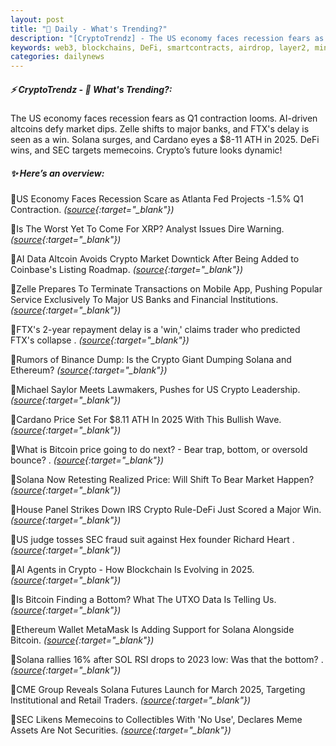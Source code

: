 ```yaml
---
layout: post
title: "🌅 Daily - What's Trending?"
description: "[CryptoTrendz] - The US economy faces recession fears as Q1 contraction looms. AI-driven altcoins defy market dips. Zelle shifts to major banks, and FTX's delay is seen as a win. Solana surges, and Cardano eyes a $8-11 ATH in 2025. DeFi wins, and SEC targets memecoins. Crypto’s future looks dynamic!"
keywords: web3, blockchains, DeFi, smartcontracts, airdrop, layer2, minting, etheruem, dapps
categories: dailynews
---
```


##### ⚡ CryptoTrendz - 📌 *What's Trending?:*

The US economy faces recession fears as Q1 contraction looms. AI-driven altcoins defy market dips. Zelle shifts to major banks, and FTX's delay is seen as a win. Solana surges, and Cardano eyes a $8-11 ATH in 2025. DeFi wins, and SEC targets memecoins. Crypto’s future looks dynamic!

##### ✨ *Here’s an overview:*


🔹US Economy Faces Recession Scare as Atlanta Fed Projects -1.5% Q1 Contraction. *([source](https://s.avyag.com/arq9){:target="_blank"})*

🔹Is The Worst Yet To Come For XRP? Analyst Issues Dire Warning. *([source](https://s.avyag.com/xrmy){:target="_blank"})*

🔹AI Data Altcoin Avoids Crypto Market Downtick After Being Added to Coinbase's Listing Roadmap. *([source](https://s.avyag.com/qtat){:target="_blank"})*

🔹Zelle Prepares To Terminate Transactions on Mobile App, Pushing Popular Service Exclusively To Major US Banks and Financial Institutions. *([source](https://s.avyag.com/6v60){:target="_blank"})*

🔹FTX's 2-year repayment delay is a 'win,' claims trader who predicted FTX's collapse . *([source](https://s.avyag.com/fjrb){:target="_blank"})*

🔹Rumors of Binance Dump: Is the Crypto Giant Dumping Solana and Ethereum? *([source](https://s.avyag.com/fvto){:target="_blank"})*

🔹Michael Saylor Meets Lawmakers, Pushes for US Crypto Leadership. *([source](https://s.avyag.com/mxyk){:target="_blank"})*

🔹Cardano Price Set For $8.11 ATH In 2025 With This Bullish Wave. *([source](https://s.avyag.com/0a0t){:target="_blank"})*

🔹What is Bitcoin price going to do next? - Bear trap, bottom, or oversold bounce? . *([source](https://s.avyag.com/bucr){:target="_blank"})*

🔹Solana Now Retesting Realized Price: Will Shift To Bear Market Happen? *([source](https://s.avyag.com/tpnu){:target="_blank"})*

🔹House Panel Strikes Down IRS Crypto Rule-DeFi Just Scored a Major Win. *([source](https://s.avyag.com/cc56){:target="_blank"})*

🔹US judge tosses SEC fraud suit against Hex founder Richard Heart . *([source](https://s.avyag.com/h8qu){:target="_blank"})*

🔹AI Agents in Crypto - How Blockchain Is Evolving in 2025. *([source](https://s.avyag.com/8nat){:target="_blank"})*

🔹Is Bitcoin Finding a Bottom? What The UTXO Data Is Telling Us. *([source](https://s.avyag.com/5nfd){:target="_blank"})*

🔹Ethereum Wallet MetaMask Is Adding Support for Solana Alongside Bitcoin. *([source](https://s.avyag.com/2mnt){:target="_blank"})*

🔹Solana rallies 16% after SOL RSI drops to 2023 low: Was that the bottom? . *([source](https://s.avyag.com/6yn8){:target="_blank"})*

🔹CME Group Reveals Solana Futures Launch for March 2025, Targeting Institutional and Retail Traders. *([source](https://s.avyag.com/vqx8){:target="_blank"})*

🔹SEC Likens Memecoins to Collectibles With 'No Use', Declares Meme Assets Are Not Securities. *([source](https://s.avyag.com/xgya){:target="_blank"})*
